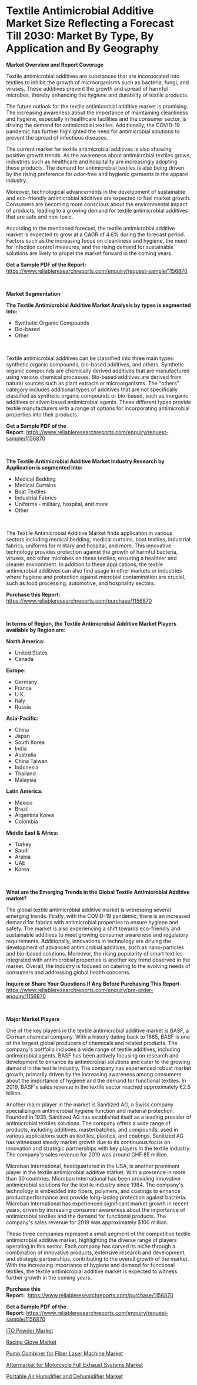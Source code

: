 <p><h1>Textile Antimicrobial Additive Market Size Reflecting a Forecast Till 2030: Market By Type, By Application and By Geography</h1></p><p><strong>Market Overview and Report Coverage</strong></p>
<p><p>Textile antimicrobial additives are substances that are incorporated into textiles to inhibit the growth of microorganisms such as bacteria, fungi, and viruses. These additives prevent the growth and spread of harmful microbes, thereby enhancing the hygiene and durability of textile products.</p><p>The future outlook for the textile antimicrobial additive market is promising. The increasing awareness about the importance of maintaining cleanliness and hygiene, especially in healthcare facilities and the consumer sector, is driving the demand for antimicrobial textiles. Additionally, the COVID-19 pandemic has further highlighted the need for antimicrobial solutions to prevent the spread of infectious diseases.</p><p>The current market for textile antimicrobial additives is also showing positive growth trends. As the awareness about antimicrobial textiles grows, industries such as healthcare and hospitality are increasingly adopting these products. The demand for antimicrobial textiles is also being driven by the rising preference for odor-free and hygienic garments in the apparel industry.</p><p>Moreover, technological advancements in the development of sustainable and eco-friendly antimicrobial additives are expected to fuel market growth. Consumers are becoming more conscious about the environmental impact of products, leading to a growing demand for textile antimicrobial additives that are safe and non-toxic.</p><p>According to the mentioned forecast, the textile antimicrobial additive market is expected to grow at a CAGR of 4.6% during the forecast period. Factors such as the increasing focus on cleanliness and hygiene, the need for infection control measures, and the rising demand for sustainable solutions are likely to propel the market forward in the coming years.</p></p>
<p><strong>Get a Sample PDF of the Report:</strong> <a href="https://www.reliableresearchreports.com/enquiry/request-sample/1156870">https://www.reliableresearchreports.com/enquiry/request-sample/1156870</a></p>
<p>&nbsp;</p>
<p><strong>Market Segmentation</strong></p>
<p><strong>The Textile Antimicrobial Additive Market Analysis by types is segmented into:</strong></p>
<p><ul><li>Synthetic Organic Compounds</li><li>Bio-based</li><li>Other</li></ul></p>
<p>&nbsp;</p>
<p><p>Textile antimicrobial additives can be classified into three main types: synthetic organic compounds, bio-based additives, and others. Synthetic organic compounds are chemically derived additives that are manufactured using various chemical processes. Bio-based additives are derived from natural sources such as plant extracts or microorganisms. The "others" category includes additional types of additives that are not specifically classified as synthetic organic compounds or bio-based, such as inorganic additives or silver-based antimicrobial agents. These different types provide textile manufacturers with a range of options for incorporating antimicrobial properties into their products.</p></p>
<p><strong>Get a Sample PDF of the Report:</strong>&nbsp;<a href="https://www.reliableresearchreports.com/enquiry/request-sample/1156870">https://www.reliableresearchreports.com/enquiry/request-sample/1156870</a></p>
<p>&nbsp;</p>
<p><strong>The Textile Antimicrobial Additive Market Industry Research by Application is segmented into:</strong></p>
<p><ul><li>Medical Bedding</li><li>Medical Curtains</li><li>Boat Textiles</li><li>Industrial Fabrics</li><li>Uniforms - military, hospital, and more</li><li>Other</li></ul></p>
<p>&nbsp;</p>
<p><p>The Textile Antimicrobial Additive Market finds application in various sectors including medical bedding, medical curtains, boat textiles, industrial fabrics, uniforms for military and hospital, and more. This innovative technology provides protection against the growth of harmful bacteria, viruses, and other microbes on these textiles, ensuring a healthier and cleaner environment. In addition to these applications, the textile antimicrobial additives can also find usage in other markets or industries where hygiene and protection against microbial contamination are crucial, such as food processing, automotive, and hospitality sectors.</p></p>
<p><strong>Purchase this Report:</strong>&nbsp; <a href="https://www.reliableresearchreports.com/purchase/1156870">https://www.reliableresearchreports.com/purchase/1156870</a></p>
<p>&nbsp;</p>
<p><strong>In terms of Region, the Textile Antimicrobial Additive Market Players available by Region are:</strong></p>
<p>
    <p> <strong> North America: </strong>
        <ul>
            <li>United States</li>
            <li>Canada</li>
        </ul>
        </p> 
    <p> <strong> Europe: </strong>
        <ul>
            <li>Germany</li>
            <li>France</li>
            <li>U.K.</li>
            <li>Italy</li>
            <li>Russia</li>
        </ul>
        </p> 
    <p> <strong> Asia-Pacific: </strong>
        <ul>
            <li>China</li>
            <li>Japan</li>
            <li>South Korea</li>
            <li>India</li>
            <li>Australia</li>
            <li>China Taiwan</li>
            <li>Indonesia</li>
            <li>Thailand</li>
            <li>Malaysia</li>
        </ul>
        </p> 
    <p> <strong> Latin America: </strong>
        <ul>
            <li>Mexico</li>
            <li>Brazil</li>
            <li>Argentina Korea</li>
            <li>Colombia</li>
        </ul>
        </p> 
    <p> <strong> Middle East & Africa: </strong>
        <ul>
            <li>Turkey</li>
            <li>Saudi</li>
            <li>Arabia</li>
            <li>UAE</li>
            <li>Korea</li>
        </ul>
    </p>
    </p>
<p>&nbsp;</p>
<p><strong>What are the Emerging Trends in the Global Textile Antimicrobial Additive market?</strong></p>
<p><p>The global textile antimicrobial additive market is witnessing several emerging trends. Firstly, with the COVID-19 pandemic, there is an increased demand for fabrics with antimicrobial properties to ensure hygiene and safety. The market is also experiencing a shift towards eco-friendly and sustainable additives to meet growing consumer awareness and regulatory requirements. Additionally, innovations in technology are driving the development of advanced antimicrobial additives, such as nano-particles and bio-based solutions. Moreover, the rising popularity of smart textiles integrated with antimicrobial properties is another key trend observed in the market. Overall, the industry is focused on catering to the evolving needs of consumers and addressing global health concerns.</p></p>
<p><strong>Inquire or Share Your Questions If Any Before Purchasing This Report</strong>- <a href="https://www.reliableresearchreports.com/enquiry/pre-order-enquiry/1156870">https://www.reliableresearchreports.com/enquiry/pre-order-enquiry/1156870</a></p>
<p>&nbsp;</p>
<p><strong>Major Market Players</strong></p>
<p><p>One of the key players in the textile antimicrobial additive market is BASF, a German chemical company. With a history dating back to 1865, BASF is one of the largest global producers of chemicals and related products. The company's portfolio includes a wide range of textile additives, including antimicrobial agents. BASF has been actively focusing on research and development to enhance its antimicrobial solutions and cater to the growing demand in the textile industry. The company has experienced robust market growth, primarily driven by the increasing awareness among consumers about the importance of hygiene and the demand for functional textiles. In 2019, BASF's sales revenue in the textile sector reached approximately €2.5 billion.</p><p>Another major player in the market is Sanitized AG, a Swiss company specializing in antimicrobial hygiene function and material protection. Founded in 1935, Sanitized AG has established itself as a leading provider of antimicrobial textiles solutions. The company offers a wide range of products, including additives, masterbatches, and compounds, used in various applications such as textiles, plastics, and coatings. Sanitized AG has witnessed steady market growth due to its continuous focus on innovation and strategic partnerships with key players in the textile industry. The company's sales revenue for 2019 was around CHF 85 million.</p><p>Microban International, headquartered in the USA, is another prominent player in the textile antimicrobial additive market. With a presence in more than 30 countries, Microban International has been providing innovative antimicrobial solutions for the textile industry since 1984. The company's technology is embedded into fibers, polymers, and coatings to enhance product performance and provide long-lasting protection against bacteria. Microban International has experienced significant market growth in recent years, driven by increasing consumer awareness about the importance of antimicrobial textiles and the demand for functional products. The company's sales revenue for 2019 was approximately $100 million.</p><p>These three companies represent a small segment of the competitive textile antimicrobial additive market, highlighting the diverse range of players operating in this sector. Each company has carved its niche through a combination of innovative products, extensive research and development, and strategic partnerships, contributing to the overall growth of the market. With the increasing importance of hygiene and demand for functional textiles, the textile antimicrobial additive market is expected to witness further growth in the coming years.</p></p>
<p><strong>Purchase this Report:</strong>&nbsp;&nbsp;<a href="https://www.reliableresearchreports.com/purchase/1156870">https://www.reliableresearchreports.com/purchase/1156870</a></p>
<p></p>
<p><strong>Get a Sample PDF of the Report:</strong>&nbsp;<a href="https://www.reliableresearchreports.com/enquiry/request-sample/1156870">https://www.reliableresearchreports.com/enquiry/request-sample/1156870</a></p>
<p><p><a href="https://www.linkedin.com/pulse/ito-powder-market-size-share-global-analysis-report-2023-xd60c/">ITO Powder Market</a></p><p><a href="https://www.linkedin.com/pulse/racing-glove-market-challenges-opportunities-growth-drivers-s5bxe/">Racing Glove Market</a></p><p><a href="https://github.com/ChiragRP21/Market-Research-Report-List-1/blob/main/pump-combiner-for-fiber-laser-machine-market.md">Pump Combiner for Fiber Laser Machine Market</a></p><p><a href="https://github.com/Chiragrp22/Market-Research-Report-List-1/blob/main/aftermarket-for-motorcycle-full-exhaust-systems-market.md">Aftermarket for Motorcycle Full Exhaust Systems Market</a></p><p><a href="https://medium.com/@efrainhaley/portable-air-humidifier-and-dehumidifier-market-size-growth-forecast-2023-2030-19e3561b80b7">Portable Air Humidifier and Dehumidifier Market</a></p></p>